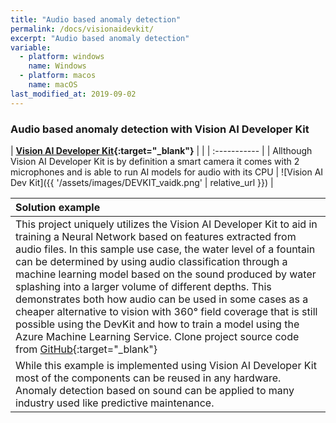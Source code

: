 ```yaml
---
title: "Audio based anomaly detection"
permalink: /docs/visionaidevkit/
excerpt: "Audio based anomaly detection"
variable:
  - platform: windows
    name: Windows
  - platform: macos
    name: macOS
last_modified_at: 2019-09-02
---
```


### Audio based anomaly detection with Vision AI Developer Kit

| **[Vision AI Developer Kit](https://www.visionaidevkit.com){:target="_blank"}** |  |
| :----------- |
| Allthough Vision AI Developer Kit is by definition a smart camera it comes with 2 microphones and is able to run AI models for audio with its CPU | ![Vision AI Dev Kit]({{ '/assets/images/DEVKIT_vaidk.png' | relative_url }}) | 

| Solution example |
| :----------- |
| This project uniquely utilizes the Vision AI Developer Kit to aid in training a Neural Network based on features extracted from audio files. In this sample use case, the water level of a fountain can be determined by using audio classification through a machine learning model based on the sound produced by water splashing into a larger volume of different depths. This demonstrates both how audio can be used in some cases as a cheaper alternative to vision with 360° field coverage that is still possible using the DevKit and how to train a model using the Azure Machine Learning Service. Clone project source code from [GitHub](https://github.com/ksaye/vision-ai-developer-kit-audio){:target="_blank"} |
| While this example is implemented using Vision AI Developer Kit most of the components can be reused in any hardware. Anomaly detection based on sound can be applied to many industry used like predictive maintenance. |



